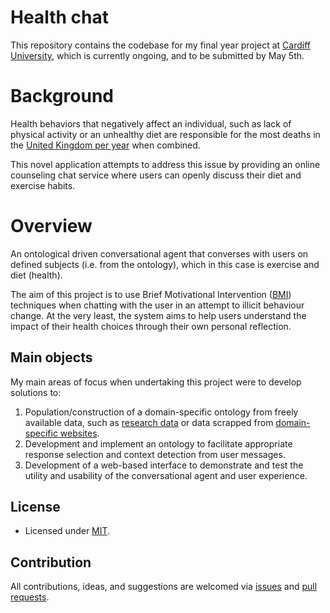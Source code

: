 # Health chat

This repository contains the codebase for my final year project at [Cardiff University](http://www.cs.cf.ac.uk/), which is currently ongoing, and to be submitted by May 5th.

# Background

Health behaviors that negatively affect an individual, such as lack of physical activity or an unhealthy diet are responsible for the most deaths in the [United Kingdom per year](http://www.ons.gov.uk/ons/rel/vsob1/mortality-statistics--deaths-registered-in-england-and-wales--series-dr-/2013/index.html) when combined.

This novel application attempts to address this issue by providing an online counseling chat service where users can openly discuss their diet and exercise habits.

# Overview

An ontological driven conversational agent that converses with users on defined subjects (i.e. from the ontology), which in this case is exercise and diet (health).

The aim of this project is to use Brief Motivational Intervention ([BMI](http://journals.lww.com/jtrauma/Fulltext/2005/09001/Brief_Motivational_Interventions__An_Introduction.8.aspx)) techniques when chatting with the user in an attempt to illicit behaviour change. At the very least, the system aims to help users understand the impact of their health choices through their own personal reflection.

## Main objects

My main areas of focus when undertaking this project were to develop solutions to:

1. Population/construction of a domain-specific ontology from freely available data, such as [research data](https://www.todo.com) or data scrapped from [domain-specific websites](https://www.reddit.com/r/food/).
2. Development and implement an ontology to facilitate appropriate response selection and context detection from user messages.
3. Development of a web-based interface to demonstrate and test the utility and usability of the conversational agent and user experience.

## License

- Licensed under [MIT](https://github.com/jawrainey/healthchat/blob/master/LICENSE.txt).

## Contribution

All contributions, ideas, and suggestions
are welcomed via [issues](https://github.com/jawrainey/healthchat/issues) and [pull requests](https://github.com/jawrainey/healthchat/pulls).